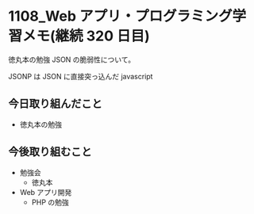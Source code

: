 # 1108_Web アプリ・プログラミング学習メモ(継続 320 日目)

徳丸本の勉強 JSON の脆弱性について。

JSONP は JSON に直接突っ込んだ javascript

## 今日取り組んだこと

- 徳丸本の勉強

## 今後取り組むこと

- 勉強会
  - 徳丸本
- Web アプリ開発
  - PHP の勉強
